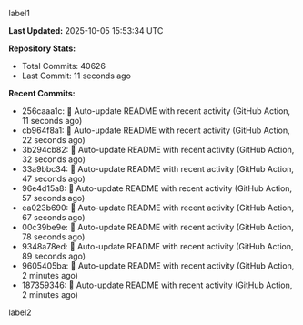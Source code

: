 
label1 
<!-- ACTIVITY_START -->
**Last Updated:** 2025-10-05 15:53:34 UTC

**Repository Stats:**
- Total Commits: 40626
- Last Commit: 11 seconds ago

**Recent Commits:**
- 256caaa1c: 🤖 Auto-update README with recent activity (GitHub Action, 11 seconds ago)
- cb964f8a1: 🤖 Auto-update README with recent activity (GitHub Action, 22 seconds ago)
- 3b294cb82: 🤖 Auto-update README with recent activity (GitHub Action, 32 seconds ago)
- 33a9bbc34: 🤖 Auto-update README with recent activity (GitHub Action, 47 seconds ago)
- 96e4d15a8: 🤖 Auto-update README with recent activity (GitHub Action, 57 seconds ago)
- ea023b690: 🤖 Auto-update README with recent activity (GitHub Action, 67 seconds ago)
- 00c39be9e: 🤖 Auto-update README with recent activity (GitHub Action, 78 seconds ago)
- 9348a78ed: 🤖 Auto-update README with recent activity (GitHub Action, 89 seconds ago)
- 9605405ba: 🤖 Auto-update README with recent activity (GitHub Action, 2 minutes ago)
- 187359346: 🤖 Auto-update README with recent activity (GitHub Action, 2 minutes ago)
<!-- ACTIVITY_END -->

label2
